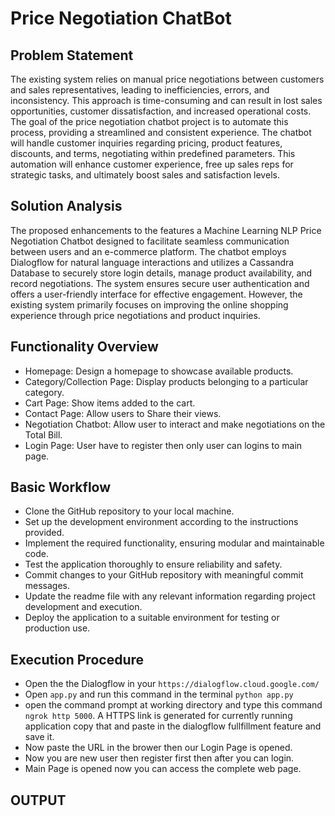 # Price Negotiation ChatBot 

## Problem Statement

The existing system relies on manual price negotiations between customers and sales representatives, leading to inefficiencies, errors, and inconsistency. This approach is time-consuming and can result in lost sales opportunities, customer dissatisfaction, and increased operational costs. The goal of the price negotiation chatbot project is to automate this process, providing a streamlined and consistent experience. The chatbot will handle customer inquiries regarding pricing, product features, discounts, and terms, negotiating within predefined parameters. This automation will enhance customer experience, free up sales reps for strategic tasks, and ultimately boost sales and satisfaction levels.

## Solution Analysis

The proposed enhancements to the features a Machine Learning NLP Price Negotiation Chatbot designed to facilitate seamless communication between users and an e-commerce platform. The chatbot employs Dialogflow for natural language interactions and utilizes a Cassandra Database to securely store login details, manage product availability, and record negotiations. The system ensures secure user authentication and offers a user-friendly interface for effective engagement. However, the existing system primarily focuses on improving the online shopping experience through price negotiations and product inquiries.

## Functionality Overview
- Homepage: Design a homepage to showcase available products.
- Category/Collection Page: Display products belonging to a particular category.
- Cart Page: Show items added to the cart.
- Contact Page: Allow users to Share their views.
- Negotiation Chatbot: Allow user to interact and make negotiations on the Total Bill.
- Login Page: User have to register then only user can logins to main page.

## Basic Workflow
- Clone the GitHub repository to your local machine.
- Set up the development environment according to the instructions provided.
- Implement the required functionality, ensuring modular and maintainable code.
- Test the application thoroughly to ensure reliability and safety.
- Commit changes to your GitHub repository with meaningful commit messages.
- Update the readme file with any relevant information regarding project development and execution.
- Deploy the application to a suitable environment for testing or production use.

## Execution Procedure
- Open the the Dialogflow in your ```https://dialogflow.cloud.google.com/```
- Open ```app.py``` and run this command in the terminal ```python app.py```
- open the command prompt at working directory and type this command ```ngrok http 5000```. A HTTPS link is generated for currently running application copy that and paste in the dialogflow fullfillment feature and save it.
- Now paste the URL in the brower then our Login Page is opened.
- Now you are new user then register first then after you can login.
- Main Page is opened now you can access the complete web page.

## OUTPUT











